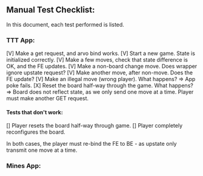 ## Manual Test Checklist:

In this document, each test performed is listed.  


### TTT App:

[V]  Make a get request, and arvo bind works.
[V]  Start a new game. State is initialized correctly.
[V]  Make a few moves, check that state difference is OK, and the FE updates.
[V]  Make a non-board change move. Does wrapper ignore upstate request?
[V]  Make another move, after non-move. Does the FE update?
[V]  Make an illegal move (wrong player). What happens?
    => App poke fails.
[X]  Reset the board half-way through the game. What happens?
    => Board does not reflect state, as we only send one move
    at a time. Player must make another GET request.

#### Tests that don't work:

[]  Player resets the board half-way through game.
[]  Player completely reconfigures the board.

In both cases, the player must re-bind the FE to BE - 
as upstate only transmit one move at a time.


### Mines App:


####